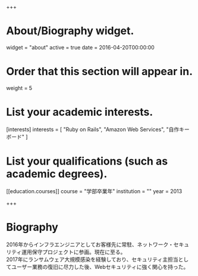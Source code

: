 +++
# About/Biography widget.
widget = "about"
active = true
date = 2016-04-20T00:00:00

# Order that this section will appear in.
weight = 5

# List your academic interests.
[interests]
  interests = [
    "Ruby on Rails",
    "Amazon Web Services",
    "自作キーボード"
  ]

# List your qualifications (such as academic degrees).
[[education.courses]]
  course = "学部卒業年"
  institution = ""
  year = 2013

+++

# Biography

2016年からインフラエンジニアとしてお客様先に常駐、ネットワーク・セキュリティ運用保守プロジェクトに参画。現在に至る。  
2017年にランサムウェア大規模感染を経験しており、セキュリティ主担当としてユーザー業務の復旧に尽力した後、Webセキュリティに強く関心を持った。
